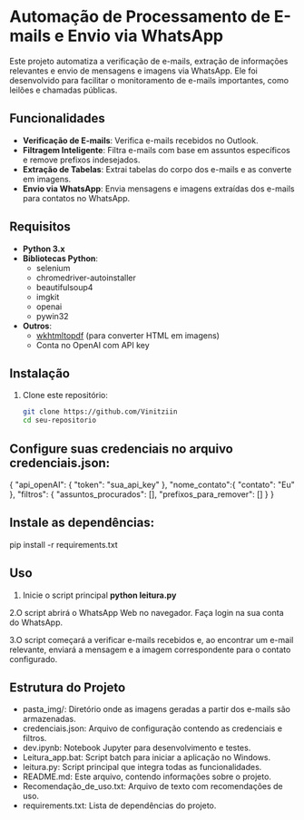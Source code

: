 # Automação de Processamento de E-mails e Envio via WhatsApp

Este projeto automatiza a verificação de e-mails, extração de informações relevantes e envio de mensagens e imagens via WhatsApp. Ele foi desenvolvido para facilitar o monitoramento de e-mails importantes, como leilões e chamadas públicas.

## Funcionalidades

- **Verificação de E-mails**: Verifica e-mails recebidos no Outlook.
- **Filtragem Inteligente**: Filtra e-mails com base em assuntos específicos e remove prefixos indesejados.
- **Extração de Tabelas**: Extrai tabelas do corpo dos e-mails e as converte em imagens.
- **Envio via WhatsApp**: Envia mensagens e imagens extraídas dos e-mails para contatos no WhatsApp.

## Requisitos

- **Python 3.x**
- **Bibliotecas Python**:
  - selenium
  - chromedriver-autoinstaller
  - beautifulsoup4
  - imgkit
  - openai
  - pywin32
- **Outros**:
  - [wkhtmltopdf](https://wkhtmltopdf.org/downloads.html) (para converter HTML em imagens)
  - Conta no OpenAI com API key

## Instalação

1. Clone este repositório:
   ```sh
   git clone https://github.com/Vinitziin
   cd seu-repositorio


## Configure suas credenciais no arquivo credenciais.json:

{
  "api_openAI": {
    "token": "sua_api_key"
  },
  "nome_contato":{
    "contato": "Eu" 
  },
  "filtros": {
    "assuntos_procurados": [],
    "prefixos_para_remover": []
  }
}

## Instale as dependências:

pip install -r requirements.txt

## Uso

1. Inicie o script principal
**python leitura.py**

2.O script abrirá o WhatsApp Web no navegador. Faça login na sua conta do WhatsApp.

3.O script começará a verificar e-mails recebidos e,
ao encontrar um e-mail relevante, 
enviará a mensagem e a imagem correspondente para o contato configurado.


## Estrutura do Projeto

- pasta_img/: Diretório onde as imagens geradas a partir dos e-mails são armazenadas.
- credenciais.json: Arquivo de configuração contendo as credenciais e filtros.
- dev.ipynb: Notebook Jupyter para desenvolvimento e testes.
- Leitura_app.bat: Script batch para iniciar a aplicação no Windows.
- leitura.py: Script principal que integra todas as funcionalidades.
- README.md: Este arquivo, contendo informações sobre o projeto.
- Recomendação_de_uso.txt: Arquivo de texto com recomendações de uso.
- requirements.txt: Lista de dependências do projeto.